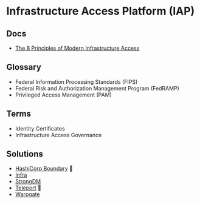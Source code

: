# Infrastructure Access Platform (IAP)

## Docs

- [The 8 Principles of Modern Infrastructure Access](https://okta.com/resources/whitepaper/the-8-principles-of-modern-infrastructure-access/)

## Glossary

- Federal Information Processing Standards (FIPS)
- Federal Risk and Authorization Management Program (FedRAMP)
- Privileged Access Management (PAM)

## Terms

- Identity Certificates
- Infrastructure Access Governance

## Solutions

- [HashiCorp Boundary](/hashicorp/boundary/README.md) 🌟
- [Infra](/infra/README.md)
- [StrongDM](/strongdm.md)
- [Teleport](/teleport/README.md) 🌟
- [Warpgate](/warpgate.md)

<!--
https://github.com/firezone/firezone
-->
